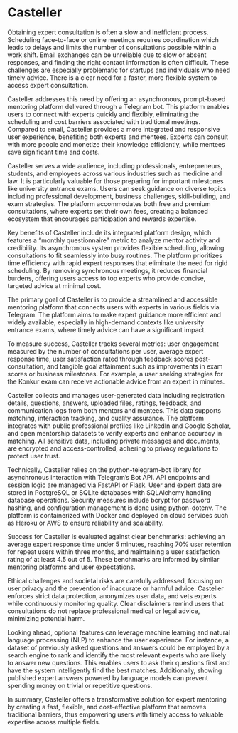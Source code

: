 # Casteller

Obtaining expert consultation is often a slow and inefficient process. Scheduling face-to-face or online meetings requires coordination which leads to delays and limits the number of consultations possible within a work shift. Email exchanges can be unreliable due to slow or absent responses, and finding the right contact information is often difficult. These challenges are especially problematic for startups and individuals who need timely advice. There is a clear need for a faster, more flexible system to access expert consultation.

Casteller addresses this need by offering an asynchronous, prompt-based mentoring platform delivered through a Telegram bot. This platform enables users to connect with experts quickly and flexibly, eliminating the scheduling and cost barriers associated with traditional meetings. Compared to email, Casteller provides a more integrated and responsive user experience, benefiting both experts and mentees. Experts can consult with more people and monetize their knowledge efficiently, while mentees save significant time and costs.

Casteller serves a wide audience, including professionals, entrepreneurs, students, and employees across various industries such as medicine and law. It is particularly valuable for those preparing for important milestones like university entrance exams. Users can seek guidance on diverse topics including professional development, business challenges, skill-building, and exam strategies. The platform accommodates both free and premium consultations, where experts set their own fees, creating a balanced ecosystem that encourages participation and rewards expertise.

Key benefits of Casteller include its integrated platform design, which features a “monthly questionnaire” metric to analyze mentor activity and credibility. Its asynchronous system provides flexible scheduling, allowing consultations to fit seamlessly into busy routines. The platform prioritizes time efficiency with rapid expert responses that eliminate the need for rigid scheduling. By removing synchronous meetings, it reduces financial burdens, offering users access to top experts who provide concise, targeted advice at minimal cost.

The primary goal of Casteller is to provide a streamlined and accessible mentoring platform that connects users with experts in various fields via Telegram. The platform aims to make expert guidance more efficient and widely available, especially in high-demand contexts like university entrance exams, where timely advice can have a significant impact.

To measure success, Casteller tracks several metrics: user engagement measured by the number of consultations per user, average expert response time, user satisfaction rated through feedback scores post-consultation, and tangible goal attainment such as improvements in exam scores or business milestones. For example, a user seeking strategies for the Konkur exam can receive actionable advice from an expert in minutes.

Casteller collects and manages user-generated data including registration details, questions, answers, uploaded files, ratings, feedback, and communication logs from both mentors and mentees. This data supports matching, interaction tracking, and quality assurance. The platform integrates with public professional profiles like LinkedIn and Google Scholar, and open mentorship datasets to verify experts and enhance accuracy in matching. All sensitive data, including private messages and documents, are encrypted and access-controlled, adhering to privacy regulations to protect user trust.

Technically, Casteller relies on the python-telegram-bot library for asynchronous interaction with Telegram’s Bot API. API endpoints and session logic are managed via FastAPI or Flask. User and expert data are stored in PostgreSQL or SQLite databases with SQLAlchemy handling database operations. Security measures include bcrypt for password hashing, and configuration management is done using python-dotenv. The platform is containerized with Docker and deployed on cloud services such as Heroku or AWS to ensure reliability and scalability.

Success for Casteller is evaluated against clear benchmarks: achieving an average expert response time under 5 minutes, reaching 70% user retention for repeat users within three months, and maintaining a user satisfaction rating of at least 4.5 out of 5. These benchmarks are informed by similar mentoring platforms and user expectations.

Ethical challenges and societal risks are carefully addressed, focusing on user privacy and the prevention of inaccurate or harmful advice. Casteller enforces strict data protection, anonymizes user data, and vets experts while continuously monitoring quality. Clear disclaimers remind users that consultations do not replace professional medical or legal advice, minimizing potential harm.

Looking ahead, optional features can leverage machine learning and natural language processing (NLP) to enhance the user experience. For instance, a dataset of previously asked questions and answers could be employed by a search engine to rank and identify the most relevant experts who are likely to answer new questions. This enables users to ask their questions first and have the system intelligently find the best matches. Additionally, showing published expert answers powered by language models can prevent spending money on trivial or repetitive questions.

In summary, Casteller offers a transformative solution for expert mentoring by creating a fast, flexible, and cost-effective platform that removes traditional barriers, thus empowering users with timely access to valuable expertise across multiple fields.
